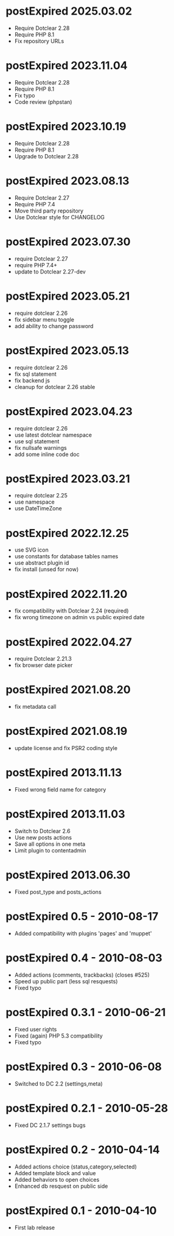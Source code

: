 postExpired 2025.03.02
===========================================================
* Require Dotclear 2.28
* Require PHP 8.1
* Fix repository URLs

postExpired 2023.11.04
===========================================================
* Require Dotclear 2.28
* Require PHP 8.1
* Fix typo
* Code review (phpstan)

postExpired 2023.10.19
===========================================================
* Require Dotclear 2.28
* Require PHP 8.1
* Upgrade to Dotclear 2.28

postExpired 2023.08.13
===========================================================
* Require Dotclear 2.27
* Require PHP 7.4
* Move third party repository
* Use Dotclear style for CHANGELOG

postExpired 2023.07.30
===========================================================
* require Dotclear 2.27
* require PHP 7.4+
* update to Dotclear 2.27-dev

postExpired 2023.05.21
===========================================================
* require dotclear 2.26
* fix sidebar menu toggle
* add ability to change password

postExpired 2023.05.13
===========================================================
* require dotclear 2.26
* fix sql statement
* fix backend js
* cleanup for dotclear 2.26 stable

postExpired 2023.04.23
===========================================================
* require dotclear 2.26
* use latest dotclear namespace
* use sql statement
* fix nullsafe warnings
* add some inline code doc

postExpired 2023.03.21
===========================================================
* require dotclear 2.25
* use namespace
* use DateTimeZone

postExpired 2022.12.25
===========================================================
* use SVG icon
* use constants for database tables names
* use abstract plugin id
* fix install (unsed for now)

postExpired 2022.11.20
===========================================================
* fix compatibility with Dotclear 2.24 (required)
* fix wrong timezone on admin vs public expired date

postExpired 2022.04.27
===========================================================
* require Dotclear 2.21.3
* fix browser date picker

postExpired 2021.08.20
===========================================================
* fix metadata call

postExpired 2021.08.19
===========================================================
* update license and fix PSR2 coding style

postExpired 2013.11.13
===========================================================
* Fixed wrong field name for category

postExpired 2013.11.03
===========================================================
* Switch to Dotclear 2.6
* Use new posts actions
* Save all options in one meta
* Limit plugin to contentadmin

postExpired 2013.06.30
===========================================================
* Fixed post_type and posts_actions

postExpired 0.5 - 2010-08-17
===========================================================
* Added compatibility with plugins 'pages' and 'muppet'

postExpired 0.4 - 2010-08-03
===========================================================
* Added actions (comments, trackbacks) (closes #525)
* Speed up public part (less sql resquests)
* Fixed typo

postExpired 0.3.1 - 2010-06-21
===========================================================
* Fixed user rights
* Fixed (again) PHP 5.3 compatibility
* Fixed typo

postExpired 0.3 - 2010-06-08
===========================================================
* Switched to DC 2.2 (settings,meta)

postExpired 0.2.1 - 2010-05-28
===========================================================
* Fixed DC 2.1.7 settings bugs

postExpired 0.2 - 2010-04-14
===========================================================
* Added actions choice (status,category,selected)
* Added template block and value
* Added behaviors to open choices
* Enhanced db resquest on public side

postExpired 0.1 - 2010-04-10
===========================================================
* First lab release